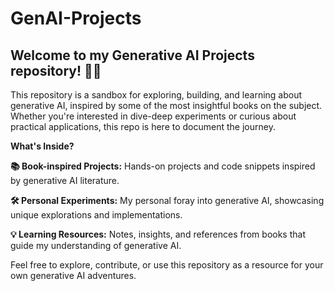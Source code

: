 # GenAI-Projects
## Welcome to my Generative AI Projects repository! 🎨🤖

This repository is a sandbox for exploring, building, and learning about generative AI, inspired by some of the most insightful books on the subject. Whether you're interested in dive-deep experiments or curious about practical applications, this repo is here to document the journey.

**What's Inside?**

**📚 Book-inspired Projects:** Hands-on projects and code snippets inspired by generative AI literature.

**🛠️ Personal Experiments:** My personal foray into generative AI, showcasing unique explorations and implementations.

**💡 Learning Resources:** Notes, insights, and references from books that guide my understanding of generative AI.

Feel free to explore, contribute, or use this repository as a resource for your own generative AI adventures.
